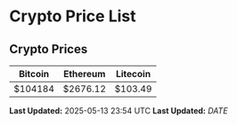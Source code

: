 # Crypto Price List

## Crypto Prices
| Bitcoin | Ethereum | Litecoin |
| ------- | -------- | -------- |
| $104184 | $2676.12 | $103.49 |
**Last Updated:** 2025-05-13 23:54 UTC
**Last Updated:** $DATE$
